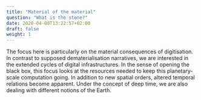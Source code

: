 ```yaml
---
title: "Material of the material"
question: "What is the stone?"
date: 2020-04-08T13:22:57+02:00
draft: false
weight: 1
---
```


The focus here is particularly on the material consequences of digitisation. In contrast to supposed dematerialisation narratives, we are interested in the extended cycles of digital infrastructures. In the sense of opening the black box, this focus looks at the resources needed to keep this planetary-scale computation going. In addition to new spatial orders, altered temporal relations become apparent. Under the concept of deep time, we are also dealing with different notions of the Earth.